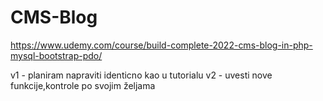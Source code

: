# CMS-Blog
https://www.udemy.com/course/build-complete-2022-cms-blog-in-php-mysql-bootstrap-pdo/

v1 - planiram napraviti identicno kao u tutorialu
v2 - uvesti nove funkcije,kontrole po svojim željama
